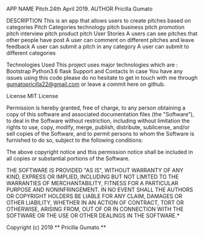 APP NAME
Pitch.24th April 2019.
AUTHOR
Pricilla Gumato

DESCRIPTION
This is an app that allows users to create pitches based on categories
Pitch Categories
technology pitch
business pitch
promotion pitch
interview pitch
product pitch
User Stories
A users can see pitches that other people have post
A user can comment on different pitches and leave feedback
A user can submit a pitch in any category
A user can submit to different categories


Technologies Used
This project uses major technologies which are :
Bootstrap
Python3.6
flask
Support and Contacts
In case You have any issues using this code please do no hesitate to get in touch with me through gumatopricilla22@gmail.com or leave a commit here on github.

License
MIT License

Permission is hereby granted, free of charge, to any person obtaining a copy of this software and associated documentation files (the "Software"), to deal in the Software without restriction, including without limitation the rights to use, copy, modify, merge, publish, distribute, sublicense, and/or sell copies of the Software, and to permit persons to whom the Software is furnished to do so, subject to the following conditions:

The above copyright notice and this permission notice shall be included in all copies or substantial portions of the Software.

THE SOFTWARE IS PROVIDED "AS IS", WITHOUT WARRANTY OF ANY KIND, EXPRESS OR IMPLIED, INCLUDING BUT NOT LIMITED TO THE WARRANTIES OF MERCHANTABILITY, FITNESS FOR A PARTICULAR PURPOSE AND NONINFRINGEMENT. IN NO EVENT SHALL THE AUTHORS OR COPYRIGHT HOLDERS BE LIABLE FOR ANY CLAIM, DAMAGES OR OTHER LIABILITY, WHETHER IN AN ACTION OF CONTRACT, TORT OR OTHERWISE, ARISING FROM, OUT OF OR IN CONNECTION WITH THE SOFTWARE OR THE USE OR OTHER DEALINGS IN THE SOFTWARE.*

Copyright (c) 2019 ** Pricilla Gumato **

